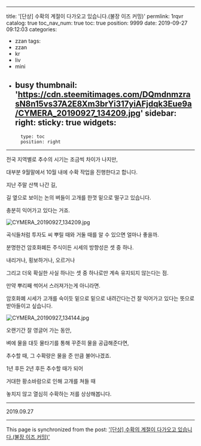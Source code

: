 
---
title: '[단상] 수확의 계절이 다가오고 있습니다.(불장 이즈 커밍)'
permlink: 1rqvr
catalog: true
toc_nav_num: true
toc: true
position: 9999
date: 2019-09-27 09:12:03
categories:
- zzan
tags:
- zzan
- kr
- liv
- mini
- busy
thumbnail: 'https://cdn.steemitimages.com/DQmdnmzrasN8n15vs37A2E8Xm3brYi317yiAFjdqk3Eue9a/CYMERA_20190927_134209.jpg'
sidebar:
    right:
        sticky: true
widgets:
    -
        type: toc
        position: right
---


전국 지역별로 추수의 시기는 조금씩 차이가 나지만,

대부분 9월말에서 10월 내에 수확 작업을 진행한다고 합니다. 

지난 주말 산책 나간 길,

길 옆으로 보이는 논의 벼들이 고개를 한껏 밑으로 떨구고 있습니다.

충분히 익어가고 있다는 거죠.

![CYMERA_20190927_134209.jpg](https://cdn.steemitimages.com/DQmdnmzrasN8n15vs37A2E8Xm3brYi317yiAFjdqk3Eue9a/CYMERA_20190927_134209.jpg)


곡식들처럼 투자도 씨 뿌릴 때와 거둘 때를 알 수 있으면 얼마나 좋을까.

분명한건 암호화폐든 주식이든 시세의 방향성은 셋 중 하나.

내리거나, 횡보하거나, 오르거나

그리고 더욱 확실한 사실 하나는 셋 중 하나로만 계속 유지되지 않는다는 점.

만약 뿌리째 썩어서 스러져가는게 아니라면.

암호화폐 시세가 고개를 숙이듯 밑으로 밑으로 내려간다는건 잘 익어가고 있다는 뜻으로 받아들이고 싶습니다.

![CYMERA_20190927_134144.jpg](https://cdn.steemitimages.com/DQmbUJBPTryXmHUhfLCzi4AeAPrK6vPktj9kdH5fVs4jYJ6/CYMERA_20190927_134144.jpg)


오랜기간 잘 영글어 가는 동안,

벼에 물을 대듯 물타기를 통해 꾸준히 물을 공급해준다면,

추수할 때, 그 수확량은 물을 준 만큼 불어나겠죠.

1년 후든 2년 후든 추수할 때가 되어

거대한 황소바람으로 인해 고개를 쳐들 때 

놓치지 않고 열심히 수확하는 저를 상상해봅니다. 

***

2019.09.27

- - -

This page is synchronized from the post: ['[단상] 수확의 계절이 다가오고 있습니다.(불장 이즈 커밍)'](https://steemit.com/@lucky2015/1rqvr)
